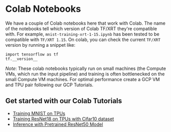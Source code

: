 # Colab Notebooks

We have a couple of Colab notebooks here that work with Colab. The name of the notebooks tell which
version of Colab TF/XRT they're compatible with. For example, `mnist-training-xrt-1-15.ipynb` has
been tested to be compatible with `TF/XRT 1.15`. On colab, you can check the current `TF/XRT` version
by running a snippet like:

```
import tensorflow as tf
tf.__version__
```

*Note*: These colab notebooks typically run on small machines (the Compute VMs, which run the input
pipeline) and training is often bottlenecked on the small Compute VM machines. For optimal performance
create a GCP VM and TPU pair following our GCP Tutorials.

## Get started with our Colab Tutorials
* [Training MNIST on TPUs](https://colab.research.google.com/github/pytorch/xla/blob/master/contrib/colab/mnist-training-xrt-1-15.ipynb)
* [Training ResNet18 on TPUs with Cifar10 dataset](https://colab.research.google.com/github/pytorch/xla/blob/master/contrib/colab/resnet18-training-xrt-1-15.ipynb)
* [Inference with Pretrained ResNet50 Model](https://colab.research.google.com/github/pytorch/xla/blob/master/contrib/colab/resnet50-inference-xrt-1-15.ipynb)
